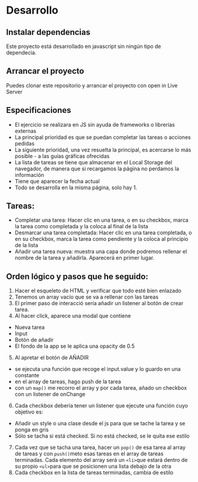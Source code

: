 # Desarrollo

## Instalar dependencias
Este proyecto está desarrollado en javascript sin ningún tipo de dependecia.

## Arrancar el proyecto
Puedes clonar este repositorio y arrancar el proyecto con open in Live Server

## Especificaciones
- El ejercicio se realizara en JS sin ayuda de frameworks o librerías externas
- La principal prioridad es que se puedan completar las tareas o acciones pedidas
- La siguiente prioridad, una vez resuelta la principal, es acercarse lo más posible - a las guías gráficas ofrecidas
- La lista de tareas se tiene que almacenar en el Local Storage del navegador, de manera que si recargamos la página no perdamos la información
- Tiene que aparecer la fecha actual
- Todo se desarrolla en la misma página, solo hay 1.

## Tareas:
- Completar una tarea: Hacer clic en una tarea, o en su checkbox, marca la tarea como completada y la coloca al final de la lista
- Desmarcar una tarea completada: Hacer clic en una tarea completada, o en su checkbox, marca la tarea como pendiente y la coloca al principio de la lista
- Añadir una tarea nueva: muestra una capa donde podremos rellenar el nombre de la tarea y añadirla. Aparecerá en primer lugar.

## Orden lógico y pasos que he seguido:
1. Hacer el esqueleto de HTML y verificar que todo esté bien enlazado
2. Tenemos un array vacío que se va a rellenar con las tareas
3. El primer paso de interacció sería añadir un listener al botón de crear tarea.
4. Al hacer click, aparece una modal que contiene
  - Nueva tarea
  - Input
  - Botón de añadir
  - El fondo de la app se le aplica una opacity de 0.5
5. Al apretar el botón de AÑADIR 
  - se ejecuta una función que recoge el input.value y lo guardo en una constante
  - en el array de tareas, hago push de la tarea
  - con un ```map()``` me recorro el array y por cada tarea, añado un checkbox con un listener de onChange
6. Cada checkbox debería tener un listener que ejecute una función cuyo objetivo es:
  - Añadir un style o una clase desde el js para que se tache la tarea y se ponga en gris
  - Sólo se tacha si está checked. Si no está checked, se le quita ese estilo
7. Cada vez que se tacha una tarea, hacer un ```pop()``` de esa tarea al array de tareas y con ```push()```meto esas tareas en el array de tareas terminadas.
Cada elemento del array será un ```<li>```que estará dentro de su propio ```<ul>```para que se posicionen una lista debajo de la otra
8. Cada checkbox en la lista de tareas terminadas, cambia de estilo

